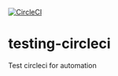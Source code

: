 [![CircleCI](https://circleci.com/gh/hjhurtado/testing-circleci.svg?style=shield)](https://circleci.com/gh/hjhurtado/testing-circleci)

# testing-circleci
Test circleci for automation
